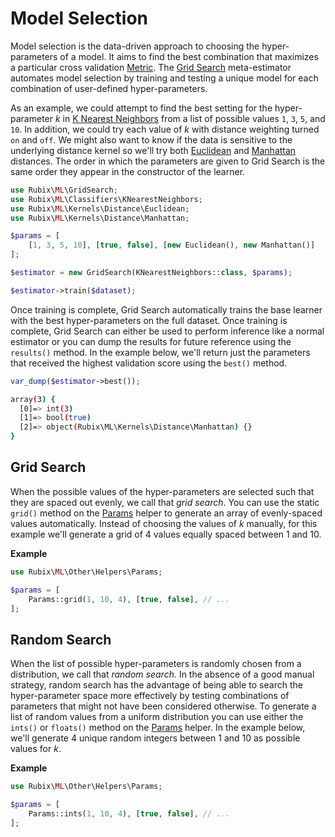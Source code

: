 # Model Selection
Model selection is the data-driven approach to choosing the hyper-parameters of a model. It aims to find the best combination that maximizes a particular cross validation [Metric](cross-validation/metrics/api.md). The [Grid Search](grid-search.md) meta-estimator automates model selection by training and testing a unique model for each combination of user-defined hyper-parameters.

As an example, we could attempt to find the best setting for the hyper-parameter *k* in [K Nearest Neighbors](classifiers/k-nearest-neighbors.md) from a list of possible values `1`, `3`, `5`, and `10`. In addition, we could try each value of *k* with distance weighting turned `on` and `off`. We might also want to know if the data is sensitive to the underlying distance kernel so we'll try both [Euclidean](https://docs.rubixml.com/en/latest/kernels/distance/euclidean.html) and [Manhattan](https://docs.rubixml.com/en/latest/kernels/distance/manhattan.html) distances. The order in which the parameters are given to Grid Search is the same order they appear in the constructor of the learner.

```php
use Rubix\ML\GridSearch;
use Rubix\ML\Classifiers\KNearestNeighbors;
use Rubix\ML\Kernels\Distance\Euclidean;
use Rubix\ML\Kernels\Distance\Manhattan;

$params = [
    [1, 3, 5, 10], [true, false], [new Euclidean(), new Manhattan()]
];

$estimator = new GridSearch(KNearestNeighbors::class, $params);

$estimator->train($dataset);
```

Once training is complete, Grid Search automatically trains the base learner with the best hyper-parameters on the full dataset. Once training is complete, Grid Search can either be used to perform inference like a normal estimator or you can dump the results for future reference using the `results()` method. In the example below, we'll return just the parameters that received the highest validation score using the `best()` method.

```php
var_dump($estimator->best());
```

```sh
array(3) {
  [0]=> int(3)
  [1]=> bool(true)
  [2]=> object(Rubix\ML\Kernels\Distance\Manhattan) {}
}
```

## Grid Search
When the possible values of the hyper-parameters are selected such that they are spaced out evenly, we call that *grid search*. You can use the static `grid()` method on the [Params](other/helpers/params.md) helper to generate an array of evenly-spaced values automatically. Instead of choosing the values of *k* manually, for this example we'll generate a grid of 4 values equally spaced between 1 and 10.

**Example**

```php
use Rubix\ML\Other\Helpers\Params;

$params = [
    Params::grid(1, 10, 4), [true, false], // ...
];
```

## Random Search
When the list of possible hyper-parameters is randomly chosen from a distribution, we call that *random search*. In the absence of a good manual strategy, random search has the advantage of being able to search the hyper-parameter space more effectively by testing combinations of parameters that might not have been considered otherwise. To generate a list of random values from a uniform distribution you can use either the `ints()` or `floats()` method on the [Params](other/helpers/params.md) helper. In the example below, we'll generate 4 unique random integers between 1 and 10 as possible values for *k*.

**Example**

```php
use Rubix\ML\Other\Helpers\Params;

$params = [
    Params::ints(1, 10, 4), [true, false], // ...
];
```